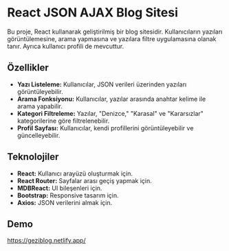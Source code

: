 # React JSON AJAX Blog Sitesi

Bu proje, React kullanarak geliştirilmiş bir blog sitesidir. Kullanıcıların yazıları görüntülemesine, arama yapmasına ve yazılara filtre uygulamasına olanak tanır. Ayrıca kullanıcı profili de mevcuttur.

## Özellikler

- **Yazı Listeleme:** Kullanıcılar, JSON verileri üzerinden yazıları görüntüleyebilir.
- **Arama Fonksiyonu:** Kullanıcılar, yazılar arasında anahtar kelime ile arama yapabilir.
- **Kategori Filtreleme:** Yazılar, "Denizce," "Karasal" ve "Kararsızlar" kategorilerine göre filtrelenebilir.
- **Profil Sayfası:** Kullanıcılar, kendi profillerini görüntüleyebilir ve güncelleyebilir.

## Teknolojiler

- **React:** Kullanıcı arayüzü oluşturmak için.
- **React Router:** Sayfalar arası geçiş yapmak için.
- **MDBReact:** UI bileşenleri için.
- **Bootstrap:** Responsive tasarım için.
- **Axios:** JSON verilerini almak için.

## Demo
https://geziblog.netlify.app/ 
